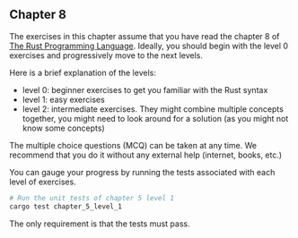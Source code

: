 ## Chapter 8

The exercises in this chapter assume that you have read the chapter 8 of [The Rust Programming Language](https://doc.rust-lang.org/book/ch08-00-common-collections.html).
Ideally, you should begin with the level 0 exercises and progressively move to the next levels.

Here is a brief explanation of the levels:

- level 0: beginner exercises to get you familiar with the Rust syntax
- level 1: easy exercises
- level 2: intermediate exercises. They might combine multiple concepts together, you might need to look around for a solution (as you might not know some concepts)

The multiple choice questions (MCQ) can be taken at any time. We recommend that you do it without any external help (internet, books, etc.)

You can gauge your progress by running the tests associated with each level of exercises.

```sh
# Run the unit tests of chapter 5 level 1
cargo test chapter_5_level_1
```

The only requirement is that the tests must pass.
